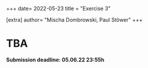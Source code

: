 +++
date= 2022-05-23
title = "Exercise 3"

[extra]
author= "Mischa Dombrowski, Paul Stöwer"
+++

# TBA 

**Submission deadline: 05.06.22 23:55h**
